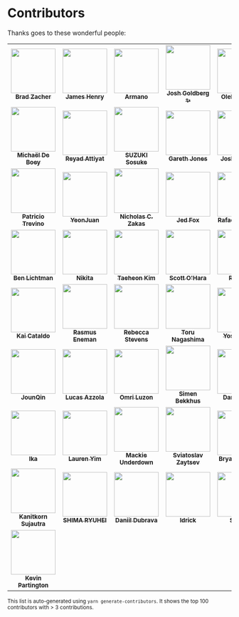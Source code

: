 # Contributors

Thanks goes to these wonderful people:

<!-- prettier-ignore-start -->
<!-- markdownlint-disable -->
<table>
  <tr>
    <td align="center"><a href="https://github.com/bradzacher"><img src="https://avatars.githubusercontent.com/u/7462525?v=4&size=100" width="100px;" alt=""/><br /><sub><b>Brad Zacher</b></sub></a></td>
    <td align="center"><a href="https://github.com/JamesHenry"><img src="https://avatars.githubusercontent.com/u/900523?v=4&size=100" width="100px;" alt=""/><br /><sub><b>James Henry</b></sub></a></td>
    <td align="center"><a href="https://github.com/armano2"><img src="https://avatars.githubusercontent.com/u/625469?v=4&size=100" width="100px;" alt=""/><br /><sub><b>Armano</b></sub></a></td>
    <td align="center"><a href="https://github.com/JoshuaKGoldberg"><img src="https://avatars.githubusercontent.com/u/3335181?v=4&size=100" width="100px;" alt=""/><br /><sub><b>Josh Goldberg ✨</b></sub></a></td>
    <td align="center"><a href="https://github.com/a-tarasyuk"><img src="https://avatars.githubusercontent.com/u/509265?v=4&size=100" width="100px;" alt=""/><br /><sub><b>Oleksandr T.</b></sub></a></td>
  </tr>
  <tr>
    <td align="center"><a href="https://github.com/MichaelDeBoey"><img src="https://avatars.githubusercontent.com/u/6643991?v=4&size=100" width="100px;" alt=""/><br /><sub><b>Michaël De Boey</b></sub></a></td>
    <td align="center"><a href="https://github.com/soda0289"><img src="https://avatars.githubusercontent.com/u/2373964?v=4&size=100" width="100px;" alt=""/><br /><sub><b>Reyad Attiyat</b></sub></a></td>
    <td align="center"><a href="https://github.com/sosukesuzuki"><img src="https://avatars.githubusercontent.com/u/14838850?v=4&size=100" width="100px;" alt=""/><br /><sub><b>SUZUKI Sosuke</b></sub></a></td>
    <td align="center"><a href="https://github.com/G-Rath"><img src="https://avatars.githubusercontent.com/u/3151613?v=4&size=100" width="100px;" alt=""/><br /><sub><b>Gareth Jones</b></sub></a></td>
    <td align="center"><a href="https://github.com/Josh-Cena"><img src="https://avatars.githubusercontent.com/u/55398995?v=4&size=100" width="100px;" alt=""/><br /><sub><b>Joshua Chen</b></sub></a></td>
  </tr>
  <tr>
    <td align="center"><a href="https://github.com/weirdpattern"><img src="https://avatars.githubusercontent.com/u/19519411?v=4&size=100" width="100px;" alt=""/><br /><sub><b>Patricio Trevino</b></sub></a></td>
    <td align="center"><a href="https://github.com/yeonjuan"><img src="https://avatars.githubusercontent.com/u/41323220?v=4&size=100" width="100px;" alt=""/><br /><sub><b>YeonJuan</b></sub></a></td>
    <td align="center"><a href="https://github.com/nzakas"><img src="https://avatars.githubusercontent.com/u/38546?v=4&size=100" width="100px;" alt=""/><br /><sub><b>Nicholas C. Zakas</b></sub></a></td>
    <td align="center"><a href="https://github.com/j-f1"><img src="https://avatars.githubusercontent.com/u/25517624?v=4&size=100" width="100px;" alt=""/><br /><sub><b>Jed Fox</b></sub></a></td>
    <td align="center"><a href="https://github.com/rafaelss95"><img src="https://avatars.githubusercontent.com/u/11965907?v=4&size=100" width="100px;" alt=""/><br /><sub><b>Rafael Santana</b></sub></a></td>
  </tr>
  <tr>
    <td align="center"><a href="https://github.com/uniqueiniquity"><img src="https://avatars.githubusercontent.com/u/9092011?v=4&size=100" width="100px;" alt=""/><br /><sub><b>Ben Lichtman</b></sub></a></td>
    <td align="center"><a href="https://github.com/phaux"><img src="https://avatars.githubusercontent.com/u/1270987?v=4&size=100" width="100px;" alt=""/><br /><sub><b>Nikita</b></sub></a></td>
    <td align="center"><a href="https://github.com/lonyele"><img src="https://avatars.githubusercontent.com/u/15892571?v=4&size=100" width="100px;" alt=""/><br /><sub><b>Taeheon Kim</b></sub></a></td>
    <td align="center"><a href="https://github.com/scottohara"><img src="https://avatars.githubusercontent.com/u/289327?v=4&size=100" width="100px;" alt=""/><br /><sub><b>Scott O'Hara</b></sub></a></td>
    <td align="center"><a href="https://github.com/Retsam"><img src="https://avatars.githubusercontent.com/u/2281166?v=4&size=100" width="100px;" alt=""/><br /><sub><b>Retsam</b></sub></a></td>
  </tr>
  <tr>
    <td align="center"><a href="https://github.com/kaicataldo"><img src="https://avatars.githubusercontent.com/u/7041728?v=4&size=100" width="100px;" alt=""/><br /><sub><b>Kai Cataldo</b></sub></a></td>
    <td align="center"><a href="https://github.com/Pajn"><img src="https://avatars.githubusercontent.com/u/817422?v=4&size=100" width="100px;" alt=""/><br /><sub><b>Rasmus Eneman</b></sub></a></td>
    <td align="center"><a href="https://github.com/RebeccaStevens"><img src="https://avatars.githubusercontent.com/u/7224206?v=4&size=100" width="100px;" alt=""/><br /><sub><b>Rebecca Stevens</b></sub></a></td>
    <td align="center"><a href="https://github.com/mysticatea"><img src="https://avatars.githubusercontent.com/u/1937871?v=4&size=100" width="100px;" alt=""/><br /><sub><b>Toru Nagashima</b></sub></a></td>
    <td align="center"><a href="https://github.com/ota-meshi"><img src="https://avatars.githubusercontent.com/u/16508807?v=4&size=100" width="100px;" alt=""/><br /><sub><b>Yosuke Ota</b></sub></a></td>
  </tr>
  <tr>
    <td align="center"><a href="https://github.com/JounQin"><img src="https://avatars.githubusercontent.com/u/8336744?v=4&size=100" width="100px;" alt=""/><br /><sub><b>JounQin</b></sub></a></td>
    <td align="center"><a href="https://github.com/azz"><img src="https://avatars.githubusercontent.com/u/1297597?v=4&size=100" width="100px;" alt=""/><br /><sub><b>Lucas Azzola</b></sub></a></td>
    <td align="center"><a href="https://github.com/omril1"><img src="https://avatars.githubusercontent.com/u/18642549?v=4&size=100" width="100px;" alt=""/><br /><sub><b>Omri Luzon</b></sub></a></td>
    <td align="center"><a href="https://github.com/SimenB"><img src="https://avatars.githubusercontent.com/u/1404810?v=4&size=100" width="100px;" alt=""/><br /><sub><b>Simen Bekkhus</b></sub></a></td>
    <td align="center"><a href="https://github.com/dannyfritz"><img src="https://avatars.githubusercontent.com/u/315788?v=4&size=100" width="100px;" alt=""/><br /><sub><b>Danny Fritz</b></sub></a></td>
  </tr>
  <tr>
    <td align="center"><a href="https://github.com/ikatyang"><img src="https://avatars.githubusercontent.com/u/8341033?v=4&size=100" width="100px;" alt=""/><br /><sub><b>Ika</b></sub></a></td>
    <td align="center"><a href="https://github.com/cherryblossom000"><img src="https://avatars.githubusercontent.com/u/31467609?v=4&size=100" width="100px;" alt=""/><br /><sub><b>Lauren Yim</b></sub></a></td>
    <td align="center"><a href="https://github.com/macklinu"><img src="https://avatars.githubusercontent.com/u/2344137?v=4&size=100" width="100px;" alt=""/><br /><sub><b>Mackie Underdown</b></sub></a></td>
    <td align="center"><a href="https://github.com/sviat9440"><img src="https://avatars.githubusercontent.com/u/13107421?v=4&size=100" width="100px;" alt=""/><br /><sub><b>Sviatoslav Zaytsev</b></sub></a></td>
    <td align="center"><a href="https://github.com/bmish"><img src="https://avatars.githubusercontent.com/u/698306?v=4&size=100" width="100px;" alt=""/><br /><sub><b>Bryan Mishkin</b></sub></a></td>
  </tr>
  <tr>
    <td align="center"><a href="https://github.com/lukyth"><img src="https://avatars.githubusercontent.com/u/7040242?v=4&size=100" width="100px;" alt=""/><br /><sub><b>Kanitkorn Sujautra</b></sub></a></td>
    <td align="center"><a href="https://github.com/islandryu"><img src="https://avatars.githubusercontent.com/u/65934663?v=4&size=100" width="100px;" alt=""/><br /><sub><b>SHIMA RYUHEI</b></sub></a></td>
    <td align="center"><a href="https://github.com/ddubrava"><img src="https://avatars.githubusercontent.com/u/22116465?v=4&size=100" width="100px;" alt=""/><br /><sub><b>Daniil Dubrava</b></sub></a></td>
    <td align="center"><a href="https://github.com/ldrick"><img src="https://avatars.githubusercontent.com/u/3674067?v=4&size=100" width="100px;" alt=""/><br /><sub><b>ldrick</b></sub></a></td>
    <td align="center"><a href="https://github.com/susisu"><img src="https://avatars.githubusercontent.com/u/2443491?v=4&size=100" width="100px;" alt=""/><br /><sub><b>Susisu</b></sub></a></td>
  </tr>
  <tr>
    <td align="center"><a href="https://github.com/platinumazure"><img src="https://avatars.githubusercontent.com/u/284282?v=4&size=100" width="100px;" alt=""/><br /><sub><b>Kevin Partington</b></sub></a></td>
  </tr>
</table>

<!-- markdownlint-restore -->
<!-- prettier-ignore-end -->

<sup>This list is auto-generated using `yarn generate-contributors`. It shows the top 100 contributors with > 3 contributions.</sup>
